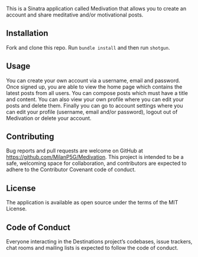 This is a Sinatra application called Medivation that allows you to create an account and share meditative and/or motivational posts.

## Installation
Fork and clone this repo. Run ```bundle install``` and then run ```shotgun```.

## Usage
You can create your own account via a username, email and password. Once signed up, you are able to view the home page which contains the latest posts from all users. You can compose posts which must have a title and content. You can also view your own profile where you can edit your posts and delete them. Finally you can go to account settings where you can edit your profile (username, email and/or password), logout out of Medivation or delete your account.

## Contributing
Bug reports and pull requests are welcome on GitHub at https://github.com/MilanP5G/Medivation. This project is intended to be a safe, welcoming space for collaboration, and contributors are expected to adhere to the Contributor Covenant code of conduct.

## License
The application is available as open source under the terms of the MIT License.

## Code of Conduct
Everyone interacting in the Destinations project’s codebases, issue trackers, chat rooms and mailing lists is expected to follow the code of conduct.
